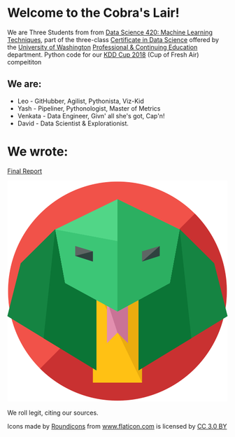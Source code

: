 # Welcome to the Cobra's Lair!
We are Three Students from from [Data Science 420: Machine Learning Techniques](https://www.pce.uw.edu/courses/data-science-machine-learning-techniques), part of the three-class [Certificate in Data Science](https://www.pce.uw.edu/certificates/data-science) offered by the [University of Washington](http://www.washington.edu/) [Professional & Continuing Education](https://www.pce.uw.edu/) department.
Python code for our [KDD Cup 2018](https://biendata.com/competition/kdd_2018/) (Cup of Fresh Air) compeititon

## We are:
- Leo  - GitHubber, Agilist, Pythonista, Viz-Kid
- Yash - Pipeliner, Pythonologist, Master of Metrics
- Venkata - Data Engineer, Givn' all she's got, Cap'n!
- David - Data Scientist & Explorationist.

# We wrote:

[Final Report](./doc/DS420-Cobras%20Final%20Report.pdf)

![cobra icon](icons/snake.svg)

We roll legit, citing our sources.
<div>Icons made by <a href="https://www.flaticon.com/authors/roundicons" title="Roundicons">Roundicons</a> from <a href="https://www.flaticon.com/" title="Flaticon">www.flaticon.com</a> is licensed by <a href="http://creativecommons.org/licenses/by/3.0/" title="Creative Commons BY 3.0" target="_blank">CC 3.0 BY</a></div>
